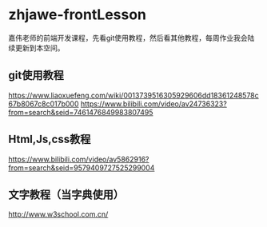 # zhjawe-frontLesson
嘉伟老师的前端开发课程，先看git使用教程，然后看其他教程，每周作业我会陆续更新到本空间。
## git使用教程
https://www.liaoxuefeng.com/wiki/0013739516305929606dd18361248578c67b8067c8c017b000
https://www.bilibili.com/video/av24736323?from=search&seid=7461476849983807495
## Html,Js,css教程
https://www.bilibili.com/video/av5862916?from=search&seid=9579409727525299004
## 文字教程（当字典使用）
http://www.w3school.com.cn/

